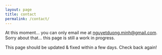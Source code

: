 ```yaml
---
layout: page
title: contact
permalink: /contact/
---
```


At this moment... you can only email me at [nguyetduong.minh@gmail.com](mailto:nguyetduong.minh@gmail.com). Sorry about that... this page is still a work in progress. 

This page should be updated & fixed within a few days. Check back again!
